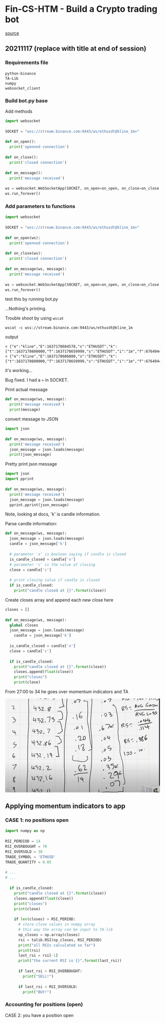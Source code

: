 # Fin-CS-HTM - Build a Crypto trading bot
[source](https://www.youtube.com/watch?v=GdlFhF6gjKo)

## 20211117 (replace with title at end of session)

### Requirements file

```
python-binance
TA-Lib
numpy
websocket_client
```

### Build bot.py base
Add methods

```python
import websocket

SOCKET = "wss://stream.binance.com:9443/ws/ethusdt@kline_1m>"

def on_open():
  print('openned connection')

def on_close():
  print('closed connection')

def on_message():
  print('message received')

ws = websocket.WebSocketApp(SOCKET, on_open=on_open, on_close=on_close, on_message=on_message)
ws.run_forever()
```

### Add parameters to functions

```python
import websocket

SOCKET = "wss://stream.binance.com:9443/ws/ethusdt@kline_1m>"

def on_open(ws):
  print('openned connection')

def on_close(ws):
  print('closed connection')

def on_message(ws, message):
  print('message received')

ws = websocket.WebSocketApp(SOCKET, on_open=on_open, on_close=on_close, on_message=on_message)
ws.run_forever()
```

test this by running bot.py

...Nothing's printing.

Trouble shoot by using `wscat`

```
wscat -c wss://stream.binance.com:9443/ws/ethusdt@kline_1m
```

output
```
< {"e":"kline","E":1637178604578,"s":"ETHUSDT","k":{"t":1637178600000,"T":1637178659999,"s":"ETHUSDT","i":"1m","f":676494419,"L":676494435,"o":"4226.28000000","c":"4226.35000000","h":"4226.42000000","l":"4226.28000000","v":"4.62330000","n":17,"x":false,"q":"19539.62436900","V":"2.47790000","Q":"10472.50553300","B":"0"}}
< {"e":"kline","E":1637178606880,"s":"ETHUSDT","k":{"t":1637178600000,"T":1637178659999,"s":"ETHUSDT","i":"1m","f":676494419,"L":676494527,"o":"4226.28000000","c":"4229.01000000","h":"4229.28000000","l":"4226.28000000","v":"80.72430000","n":109,"x":false,"q":"341285.92004500","V":"67.57180000","Q":"285669.66587200","B":"0"}}
```

it's working...

Bug fixed.  I had a `>` in SOCKET.

Print actual message

```python
def on_message(ws, message):
  print('message received')
  print(message)
```

convert message to JSON

```python
import json

def on_message(ws, message):
  print('message received')
  json_message = json.loads(message)
  print(json_message)
```

Pretty print json message
```python
import json
import pprint

def on_message(ws, message):
  print('message received')
  json_message = json.loads(message)
  pprint.pprint(json_message)
```

Note, looking at docs, 'k' is candle information.

Parse candle information:

```python
def on_message(ws, message):
  json_message = json.loads(message)
  candle = json_message['k']

  # parameter 'x' is boolean saying if candle is closed
  is_candle_closed = candle['x']
  # parameter 'c' is the value at closing
  close = candle['c']

  # print closing value if candle is closed
  if is_candle_closed:
    print("candle closed at {}".format(close))

```

Create closes array and append each new close here

```python
closes = []

def on_message(ws, message):
  global closes
  json_message = json.loads(message)
    candle = json_message['k']

  is_candle_closed = candle['x']
  close = candle['c']

  if is_candle_closed:
    print("candle closed at {}".format(close))
    closes.append(float(close))
    print("closes")
    print(close)

```

From 27:00 to 34 he goes over momentum indicators and TA

![](2021-11-17-12-40-47.png)

## Applying momentum indicators to app

### CASE 1: no positions open
```python
import numpy as np

RSI_PERDIOD = 14
RSI_OVERBOUGHT = 70
RSI_OVERSOLD = 30
TRADE_SYMBOL = 'ETHUSD'
TRADE_QUANTITY = 0.05

# ...
# ...

  if is_candle_closed:
    print("candle closed at {}".format(close))
    closes.append(float(close))
    print("closes")
    print(close)

    if len(closes) > RSI_PERIOD:
      # store close values in numpy array
      # this way the array can be input to TA-lib
      np_closes = np.array(closes)
      rsi = talib.RSI(np_closes, RSI_PERIOD)
      print("all RSIs calculated so far")
      print(rsi)
      last_rsi = rsi[-1]
      print("the current RSI is {}".format(last_rsi))

      if last_rsi > RSI_OVERBOUGHT:
        print("SELL!")

      if last_rsi < RSI_OVERSOLD:
        print("BUY!")
```

### Accounting for positions (open)
CASE 2: you have a position open

